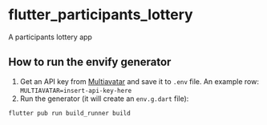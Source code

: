 # flutter_participants_lottery

A participants lottery app

## How to run the envify generator

1. Get an API key from [Multiavatar](https://multiavatar.com/) and save it to `.env` file. An example row: `MULTIAVATAR=insert-api-key-here`
2. Run the generator (it will create an `env.g.dart` file):

```bash
flutter pub run build_runner build
```
